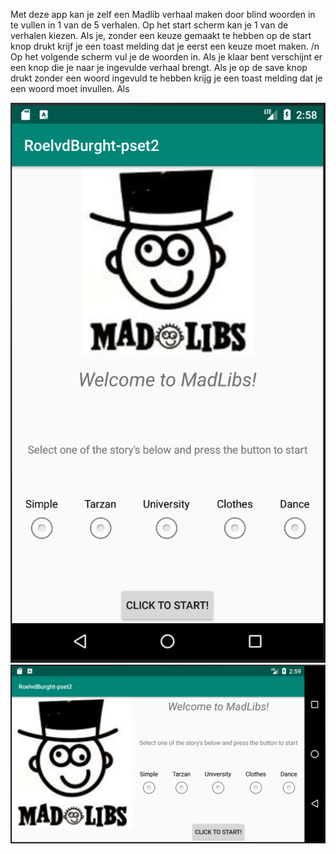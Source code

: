 Met deze app kan je zelf een Madlib verhaal maken door blind woorden in te vullen in 1 van de 5 verhalen.
Op het start scherm kan je 1 van de verhalen kiezen. Als je, zonder een keuze gemaakt te hebben
op de start knop drukt krijf je een toast melding dat je eerst een keuze moet maken. /n
Op het volgende scherm vul je de woorden in. Als je klaar bent verschijnt er een knop die je naar je 
ingevulde verhaal brengt. Als je op de save knop drukt zonder een woord ingevuld te hebben krijg je
een toast melding dat je een woord moet invullen. Als 

![alt text](ml_start_portrait.png?raw=true)
![alt text](ml_start_landscape.png?raw=true)
